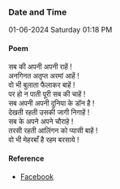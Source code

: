 ### Date and Time

01-06-2024 Saturday 01:18 PM

#### Poem

सब की अपनी अपनी राहें ! <br />
अनगिनत अतृप्त अरमां आहें ! <br />
वो भी बुलाता फैलाकर बाहें ! <br />
पर हो न पाती पूरी सब की चाहें ! <br />
सब अपनी अपनी दुनिया के डॉन है ! <br />
देखती रहती उसकी जागी निगाहें ! <br />
सब के अपने अपने चौराहे  ! <br />
तरसी रहती आलिंगन को प्यासी बाहें ! <br />
वो भी मेहरबाँ है रहम बरसाये ! <br />

#### Reference

* [Facebook](https://www.facebook.com/share/p/b2b63F9jMpN4jdBo/)
